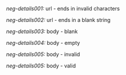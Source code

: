 *neg-details001:* url - ends in invalid characters

*neg-details002:* url - ends in a blank string

*neg-details003:* body - blank

*neg-details004:* body - empty

*neg-details005:* body - invalid

*neg-details005:* body - valid
